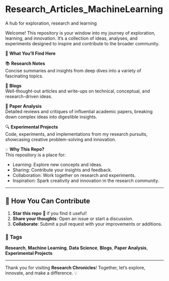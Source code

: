# Research_Articles_MachineLearning
A hub for exploration, research and learning

Welcome! This repository is your window into my journey of exploration, learning, and innovation. It’s a collection of ideas, analyses, and experiments designed to inspire and contribute to the broader community.  


📖 **What You’ll Find Here**  

 📚 **Research Notes**  
Concise summaries and insights from deep dives into a variety of fascinating topics.  

 📝 **Blogs**  
Well-thought-out articles and write-ups on technical, conceptual, and research-driven ideas.  

 📄 **Paper Analysis**  
Detailed reviews and critiques of influential academic papers, breaking down complex ideas into digestible insights.  

 🔍 **Experimental Projects**  
Code, experiments, and implementations from my research pursuits, showcasing creative problem-solving and innovation.  


 💡 **Why This Repo?**  
This repository is a place for:  
- Learning: Explore new concepts and ideas.  
- Sharing: Contribute your insights and feedback.  
- Collaboration: Work together on research and experiments.  
- Inspiration: Spark creativity and innovation in the research community.  

---

## 🚀 **How You Can Contribute**  
1. **Star this repo** 🌟 if you find it useful!  
2. **Share your thoughts**: Open an issue or start a discussion.  
3. **Collaborate**: Submit a pull request with your improvements or additions.  




### 📌 **Tags**  
**Research**, **Machine Learning**, **Data Science**, **Blogs**, **Paper Analysis**, **Experimental Projects**  

---

Thank you for visiting **Research Chronicles**! Together, let’s explore, innovate, and make a difference. 💡
